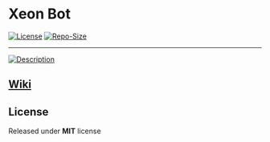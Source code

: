 # Xeon Bot


[![License](https://img.shields.io/badge/license-MIT-green)](https://github.com/feytus/Xeon/blob/master/LICENSE)
[![Repo-Size](https://img.shields.io/github/repo-size/feytus/xeon)](https://github.com/feytus/Xeon)
___
[![Description](https://readme-typing-svg.herokuapp.com?color=%2336BCF7&lines=A+simple+discord+bot+using+py-cord)](https://pypi.org/project/py-cord/)

## [Wiki](https://github.com/feytus/Xeon/wiki)


## License
Released under **MIT** license
